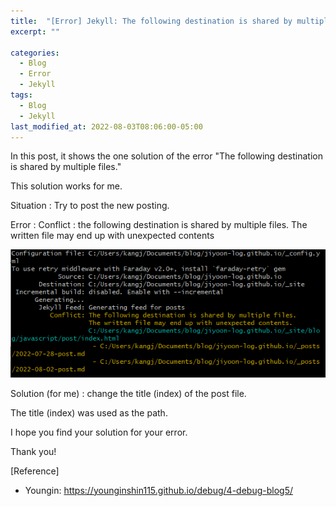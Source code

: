 ```yaml
---
title:  "[Error] Jekyll: The following destination is shared by multiple files. "
excerpt: ""

categories:
  - Blog
  - Error
  - Jekyll
tags:
  - Blog
  - Jekyll
last_modified_at: 2022-08-03T08:06:00-05:00
---
```


In this post, it shows the one solution of the error "The following destination is shared by multiple files." 

This solution works for me. 

Situation : Try to post the new posting.

Error : Conflict : the following destination is shared by multiple files. The written file may end up with unexpected contents

![conflict_0802](/assets/img/conflict_0802.png)

Solution (for me) : change the title (index) of the post file. 

The title (index) was used as the path. 

I hope you find your solution for your error.

Thank you!

[Reference]
* Youngin: <https://younginshin115.github.io/debug/4-debug-blog5/>
